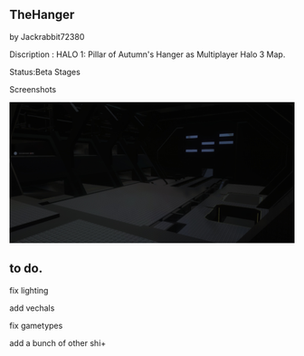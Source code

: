 ## TheHanger

by Jackrabbit72380

Discription : HALO 1: Pillar of Autumn's Hanger as Multiplayer Halo 3 Map.

Status:Beta Stages

Screenshots

![Screenshot](https://github.com/jackrabbit72380/Ho4kmmm/blob/master/common/H3EK/tags/levels/multi/thehanger/preview.jpg)

## to do.

fix lighting

add vechals

fix gametypes

add a bunch of other shi+
